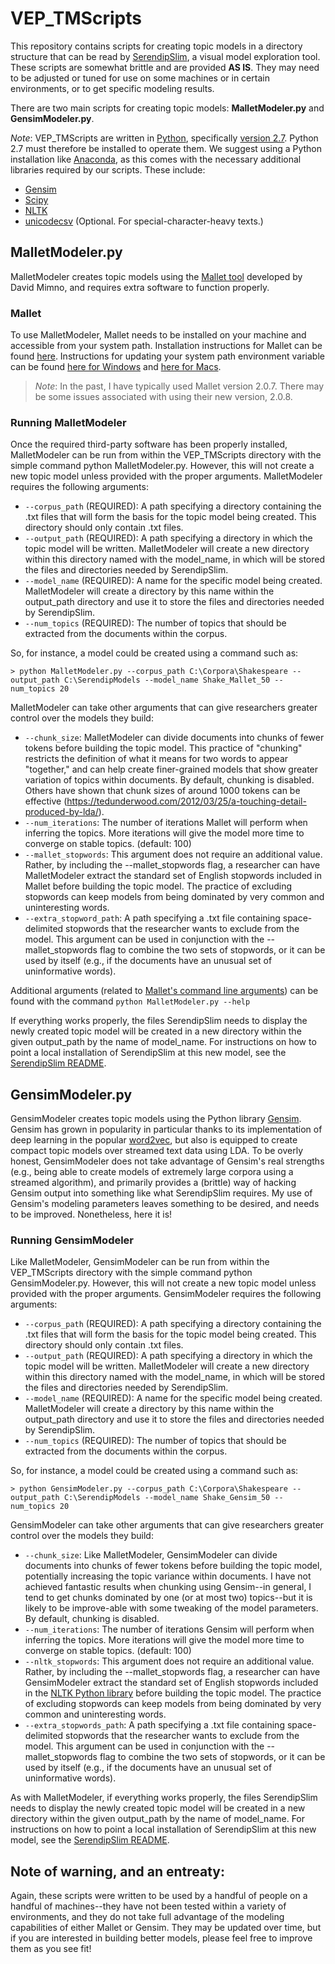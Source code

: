 # VEP_TMScripts
This repository contains scripts for creating topic models in a directory structure that can be read by [SerendipSlim](https://github.com/uwgraphics/SerendipSlim), a visual model exploration tool. These scripts are somewhat brittle and are provided **AS IS**. They may need to be adjusted or tuned for use on some machines or in certain environments, or to get specific modeling results.

There are two main scripts for creating topic models: **MalletModeler.py** and **GensimModeler.py**.

*Note*: VEP_TMScripts are written in [Python](https://www.python.org/), specifically [version 2.7](https://docs.python.org/2.7/). Python 2.7 must therefore be installed to operate them. We suggest using a Python installation like [Anaconda](https://www.continuum.io/downloads), as this comes with the necessary additional libraries required by our scripts. These include:

- [Gensim](https://radimrehurek.com/gensim/)
- [Scipy](https://www.scipy.org/)
- [NLTK](http://www.nltk.org/)
- [unicodecsv](https://github.com/jdunck/python-unicodecsv) (Optional. For special-character-heavy texts.)

## MalletModeler.py
MalletModeler creates topic models using the [Mallet tool](http://mallet.cs.umass.edu/topics.php) developed by David Mimno, and requires extra software to function properly.

### Mallet
To use MalletModeler, Mallet needs to be installed on your machine and accessible from your system path. Installation instructions for Mallet can be found [here](http://mallet.cs.umass.edu/download.php). Instructions for updating your system path environment variable can be found [here for Windows](https://www.java.com/en/download/help/path.xml) and [here for Macs](https://www.cyberciti.biz/faq/appleosx-bash-unix-change-set-path-environment-variable/).

> *Note*: In the past, I have typically used Mallet version 2.0.7. There may be some issues associated with using their new version, 2.0.8.

### Running MalletModeler
Once the required third-party software has been properly installed, MalletModeler can be run from within the VEP_TMScripts directory with the simple command python MalletModeler.py. However, this will not create a new topic model unless provided with the proper arguments. MalletModeler requires the following arguments:

- `--corpus_path` (REQUIRED): A path specifying a directory containing the .txt files that will form the basis for the topic model being created. This directory should only contain .txt files.
- `--output_path` (REQUIRED): A path specifying a directory in which the topic model will be written. MalletModeler will create a new directory within this directory named with the model_name, in which will be stored the files and directories needed by SerendipSlim.
- `--model_name` (REQUIRED): A name for the specific model being created. MalletModeler will create a directory by this name within the output_path directory and use it to store the files and directories needed by SerendipSlim.
- `--num_topics` (REQUIRED): The number of topics that should be extracted from the documents within the corpus.

So, for instance, a model could be created using a command such as:

```
> python MalletModeler.py --corpus_path C:\Corpora\Shakespeare --output_path C:\SerendipModels --model_name Shake_Mallet_50 --num_topics 20
```

MalletModeler can take other arguments that can give researchers greater control over the models they build:

- `--chunk_size`: MalletModeler can divide documents into chunks of fewer tokens before building the topic model. This practice of "chunking" restricts the definition of what it means for two words to appear "together," and can help create finer-grained models that show greater variation of topics within documents. By default, chunking is disabled. Others have shown that chunk sizes of around 1000 tokens can be effective (https://tedunderwood.com/2012/03/25/a-touching-detail-produced-by-lda/).
- `--num_iterations`: The number of iterations Mallet will perform when inferring the topics. More iterations will give the model more time to converge on stable topics. (default: 100)
- `--mallet_stopwords`: This argument does not require an additional value. Rather, by including the --mallet_stopwords flag, a researcher can have MalletModeler extract the standard set of English stopwords included in Mallet before building the topic model. The practice of excluding stopwords can keep models from being dominated by very common and uninteresting words.
- `--extra_stopword_path`: A path specifying a .txt file containing space-delimited stopwords that the researcher wants to exclude from the model. This argument can be used in conjunction with the --mallet_stopwords flag to combine the two sets of stopwords, or it can be used by itself (e.g., if the documents have an unusual set of uninformative words).

Additional arguments (related to [Mallet's command line arguments](http://mallet.cs.umass.edu/topics.php)) can be found with the command `python MalletModeler.py --help`

If everything works properly, the files SerendipSlim needs to display the newly created topic model will be created in a new directory within the given output_path by the name of model_name. For instructions on how to point a local installation of SerendipSlim at this new model, see the [SerendipSlim README](https://github.com/uwgraphics/SerendipSlim#serendipslim-model-format).

## GensimModeler.py
GensimModeler creates topic models using the Python library [Gensim](https://radimrehurek.com/gensim/). Gensim has grown in popularity in particular thanks to its implementation of deep learning in the popular [word2vec](https://radimrehurek.com/gensim/models/word2vec.html), but also is equipped to create compact topic models over streamed text data using LDA. To be overly honest, GensimModeler does not take advantage of Gensim's real strengths (e.g., being able to create models of extremely large corpora using a streamed algorithm), and primarily provides a (brittle) way of hacking Gensim output into something like what SerendipSlim requires. My use of Gensim's modeling parameters leaves something to be desired, and needs to be improved. Nonetheless, here it is!

### Running GensimModeler
Like MalletModeler, GensimModeler can be run from within the VEP_TMScripts directory with the simple command python GensimModeler.py. However, this will not create a new topic model unless provided with the proper arguments. GensimModeler requires the following arguments:

- `--corpus_path` (REQUIRED): A path specifying a directory containing the .txt files that will form the basis for the topic model being created. This directory should only contain .txt files.
- `--output_path` (REQUIRED): A path specifying a directory in which the topic model will be written. MalletModeler will create a new directory within this directory named with the model_name, in which will be stored the files and directories needed by SerendipSlim.
- `--model_name` (REQUIRED): A name for the specific model being created. MalletModeler will create a directory by this name within the output_path directory and use it to store the files and directories needed by SerendipSlim.
- `--num_topics` (REQUIRED): The number of topics that should be extracted from the documents within the corpus.

So, for instance, a model could be created using a command such as:

```
> python GensimModeler.py --corpus_path C:\Corpora\Shakespeare --output_path C:\SerendipModels --model_name Shake_Gensim_50 --num_topics 20
```

GensimModeler can take other arguments that can give researchers greater control over the models they build:

- `--chunk_size`: Like MalletModeler, GensimModeler can divide documents into chunks of fewer tokens before building the topic model, potentially increasing the topic variance within documents. I have not achieved fantastic results when chunking using Gensim--in general, I tend to get chunks dominated by one (or at most two) topics--but it is likely to be improve-able with some tweaking of the model parameters. By default, chunking is disabled.
- `--num_iterations`: The number of iterations Gensim will perform when inferring the topics. More iterations will give the model more time to converge on stable topics. (default: 100)
- `--nltk_stopwords`: This argument does not require an additional value. Rather, by including the --mallet_stopwords flag, a researcher can have GensimModeler extract the standard set of English stopwords included in the [NLTK Python library](http://www.nltk.org/) before building the topic model. The practice of excluding stopwords can keep models from being dominated by very common and uninteresting words.
- `--extra_stopwords_path`: A path specifying a .txt file containing space-delimited stopwords that the researcher wants to exclude from the model. This argument can be used in conjunction with the --mallet_stopwords flag to combine the two sets of stopwords, or it can be used by itself (e.g., if the documents have an unusual set of uninformative words).

As with MalletModeler, if everything works properly, the files SerendipSlim needs to display the newly created topic model will be created in a new directory within the given output_path by the name of model_name. For instructions on how to point a local installation of SerendipSlim at this new model, see the [SerendipSlim README](https://github.com/uwgraphics/SerendipSlim#serendipslim-model-format).

## Note of warning, and an entreaty:
Again, these scripts were written to be used by a handful of people on a handful of machines--they have not been tested within a variety of environments, and they do not take full advantage of the modeling capabilities of either Mallet or Gensim. They may be updated over time, but if you are interested in building better models, please feel free to improve them as you see fit!
